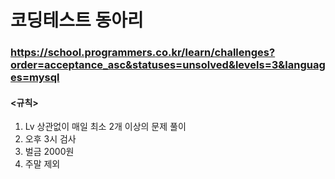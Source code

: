 # 코딩테스트 동아리

### https://school.programmers.co.kr/learn/challenges?order=acceptance_asc&statuses=unsolved&levels=3&languages=mysql

#### <규칙>
1) Lv 상관없이 매일 최소 2개 이상의 문제 풀이
2) 오후 3시 검사
3) 벌금 2000원
4) 주말 제외

